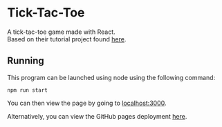 # Tick-Tac-Toe
A tick-tac-toe game made with React.\
Based on their tutorial project found [here](https://reactjs.org/tutorial/tutorial.html).

## Running
This program can be launched using node using the following command:
```shell
npm run start
```

You can then view the page by going to [localhost:3000](http://localhost:3000).

Alternatively, you can view the GitHub pages deployment [here](https://randomman552.github.io/React-Tick-Tac-Toe/).
